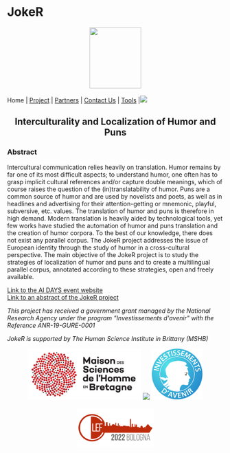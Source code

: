 # JokeR
<p align="center">
  <img src="Joker.png" width="120" height="142">
</p>

 Home | [Project](project) | [Partners](partners) | [Contact Us](contact) | [Tools](tools) |[<img src="drapeau FR.png" width="20">](https://motsmachines.github.io/joker/FR/index)
<br>

<h2 align="center">Interculturality and Localization of Humor and Puns</h2>

<h3>Abstract</h3>

Intercultural communication relies heavily on translation. Humor remains by far one of its most difficult aspects; to understand humor, one often has to grasp implicit cultural references and/or capture double meanings, which of course raises the question of the (in)translatability of humor. Puns are a common source of humor and are used by novelists and poets, as well as in headlines and advertising for their attention-getting or mnemonic, playful, subversive, etc. values. The translation of humor and puns is therefore in high demand. Modern translation is heavily aided by technological tools, yet few works have studied the automation of humor and puns translation and the creation of humor corpora. To the best of our knowledge, there does not exist any parallel corpus. The JokeR project addresses the issue of European identity through the study of humor in a cross-cultural perspective. The main objective of the JokeR project is to study the strategies of localization of humor and puns and to create a multilingual parallel corpus, annotated according to these strategies, open and freely available.


<a href="https://ai-days.bzh/" target="_blank">Link to the AI DAYS event website</a>
<br />
<a href="./JOKER Brest IA.pdf" target="_blank">Link to an abstract of the JokeR project</a>

<p>
<em>This project has received a government grant managed by the National Research Agency under the program "Investissements d'avenir" with the Reference ANR-19-GURE-0001</em>
</p>
<p>
<em>JokeR is supported by The Human Science Institute in Brittany (MSHB)</em>
</p>
<div align="center">
  <a href="https://www.mshb.fr"><img src="./MSHB.jpg" height="120"></a>
  <a href="https://sea-eu.org/?lang=fr"><img src="./SEA-EU.png" height="120"></a>
  <a href="https://www.gouvernement.fr/le-programme-d-investissements-d-avenir"><img src="./Investissement avenir.jpeg" height="120"></a>
</div>
<br />
<div align="center">
  <a href="https://clef2022.clef-initiative.eu/index.php"><img src="./CLEF2022.png" height="90"></a> 
</div>

